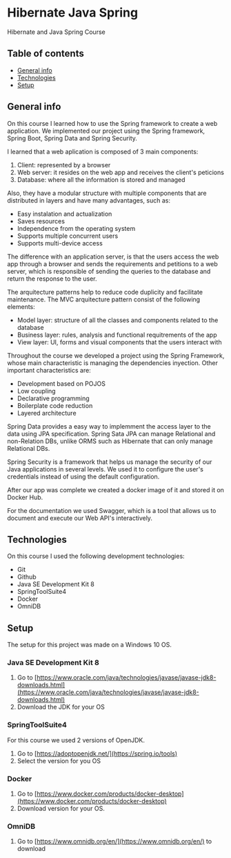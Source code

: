 # Hibernate Java Spring
Hibernate and Java Spring Course

## Table of contents

* [General info](#general-info) 
* [Technologies](#technologies) 
* [Setup](#setup)
<!-- * [Concepts](#concepts) -->

## General info

On this course I learned how to use the Spring framework to create a web application. We implemented our project using the Spring framework, Spring Boot, Spring Data and Spring Security.

I learned that a web aplication is composed of 3 main components:
1. Client: represented by a browser
2. Web server: it resides on the web app and receives the client's peticions
3. Database: where all the information is stored and managed

Also, they have a modular structure with multiple components that are distributed in layers and have many advantages, such as:
* Easy instalation and actualization
* Saves resources
* Independence from the operating system
* Supports multiple concurrent users
* Supports multi-device access

The difference with an application server, is that the users access the web app through a browser and sends the requirements and petitions to a web server, which is responsible of sending the queries to the database and return the response to the user.

The arquitecture patterns help to reduce code duplicity and facilitate maintenance. The MVC arquitecture pattern consist of the following elements:
* Model layer: structure of all the classes and components related to the database
* Business layer: rules, analysis and functional requitrements of the app
* View layer: UI, forms and visual components that the users interact with

Throughout the course we developed a project using the Spring Framework, whose main characteristic is managing the dependencies inyection. Other important characteristics are:
* Development based on POJOS
* Low coupling
* Declarative programming
* Boilerplate code reduction
* Layered architecture

Spring Data provides a easy way to implemment the access layer to the data using JPA specification. Spring Sata JPA can manage Relational and non-Relation DBs, unlike ORMS such as Hibernate that can only manage Relational DBs.

Spring Security is a framework that helps us manage the security of our Java applications in several levels. We used it to configure the user's credentials instead of using the default configuration.

After our app was complete we created a docker image of it and stored it on Docker Hub.

For the documentation we used Swagger, which is a tool that allows us to document and execute our Web API's interactively.

## Technologies

On this course I used the following development technologies:
 <!-- - Visual Studio Code -->
 - Git
 - Github
 - Java SE Development Kit 8
 - SpringToolSuite4
 - Docker
 - OmniDB

## Setup

The setup for this project was made on a Windows 10 OS.

### Java SE Development Kit 8

1. Go to [https://www.oracle.com/java/technologies/javase/javase-jdk8-downloads.html](https://www.oracle.com/java/technologies/javase/javase-jdk8-downloads.html)
2. Download the JDK for your OS

### SpringToolSuite4
For this course we used 2 versions of OpenJDK.

1. Go to [https://adoptopenjdk.net/](https://spring.io/tools)
2. Select the version for you OS

### Docker
1. Go to [https://www.docker.com/products/docker-desktop](https://www.docker.com/products/docker-desktop)
2. Download version for your OS.


### OmniDB
1. Go to [https://www.omnidb.org/en/](https://www.omnidb.org/en/) to download